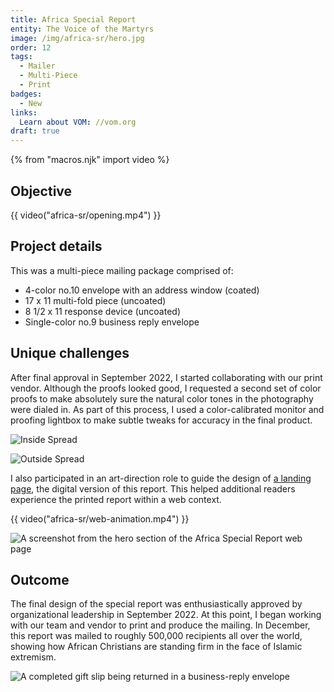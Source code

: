 ```yaml
---
title: Africa Special Report
entity: The Voice of the Martyrs
image: /img/africa-sr/hero.jpg
order: 12
tags:
  - Mailer
  - Multi-Piece
  - Print
badges:
  - New
links:
  Learn about VOM: //vom.org
draft: true
---
```


{% from "macros.njk" import video %}


## Objective



{{ video("africa-sr/opening.mp4") }}


## Project details

This was a multi-piece mailing package comprised of:
- 4-color no.10 envelope with an address window (coated)
- 17 x 11 multi-fold piece (uncoated)
- 8 1/2 x 11 response device (uncoated)
- Single-color no.9 business reply envelope


## Unique challenges

After final approval in September 2022, I started collaborating with our print vendor. Although the proofs looked good, I requested a second set of color proofs to make absolutely sure the natural color tones in the photography were dialed in. As part of this process, I used a color-calibrated monitor and proofing lightbox to make subtle tweaks for accuracy in the final product.

![Inside Spread](/img/africa-sr/interior-spread.jpg)

![Outside Spread](/img/africa-sr/outside-spread.jpg)

I also participated in an art-direction role to guide the design of [a landing page](//vom.org/2022-12-africa), the digital version of this report. This helped additional readers experience the printed report within a web context.

{{ video("africa-sr/web-animation.mp4") }}

![A screenshot from the hero section of the Africa Special Report web page](/img/africa-sr/web-top.jpg)

## Outcome

The final design of the special report was enthusiastically approved by organizational leadership in September 2022. At this point, I began working with our team and vendor to print and produce the mailing. In December, this report was mailed to roughly 500,000 recipients all over the world, showing how African Christians are standing firm in the face of Islamic extremism.

![A completed gift slip being returned in a business-reply envelope](/img/africa-sr/gift-slip.jpg)
